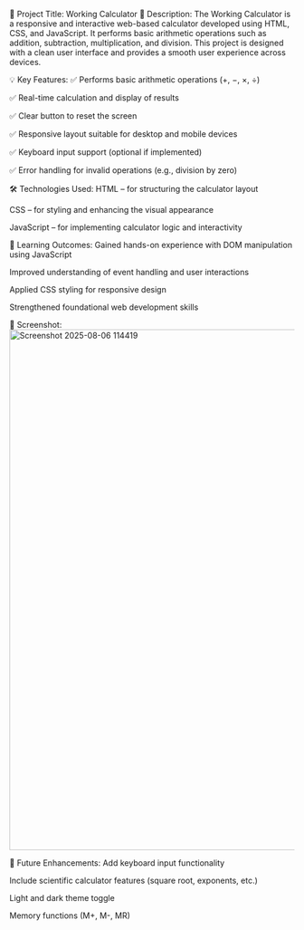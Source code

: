 🧮 Project Title: Working Calculator
📌 Description:
The Working Calculator is a responsive and interactive web-based calculator developed using HTML, CSS, and JavaScript. It performs basic arithmetic operations such as addition, subtraction, multiplication, and division. This project is designed with a clean user interface and provides a smooth user experience across devices.

💡 Key Features:
✅ Performs basic arithmetic operations (+, −, ×, ÷)

✅ Real-time calculation and display of results

✅ Clear button to reset the screen

✅ Responsive layout suitable for desktop and mobile devices

✅ Keyboard input support (optional if implemented)

✅ Error handling for invalid operations (e.g., division by zero)

🛠️ Technologies Used:
HTML – for structuring the calculator layout

CSS – for styling and enhancing the visual appearance

JavaScript – for implementing calculator logic and interactivity

🎯 Learning Outcomes:
Gained hands-on experience with DOM manipulation using JavaScript

Improved understanding of event handling and user interactions

Applied CSS styling for responsive design

Strengthened foundational web development skills

📸 Screenshot:
<img width="1891" height="920" alt="Screenshot 2025-08-06 114419" src="https://github.com/user-attachments/assets/3e560334-e68f-42d2-8179-7348d7df110d" />


🚀 Future Enhancements:
Add keyboard input functionality

Include scientific calculator features (square root, exponents, etc.)

Light and dark theme toggle

Memory functions (M+, M-, MR)

